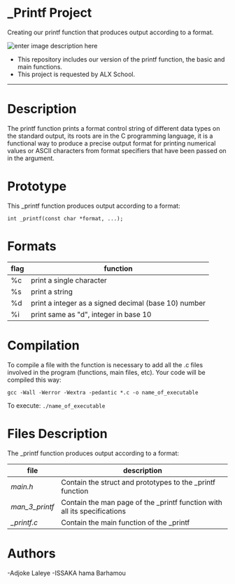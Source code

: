 # _Printf Project
Creating our printf function that produces output according to a format.


![enter image description here](https://lh3.googleusercontent.com/NSs_8OENr-W8QDp_44MyRoqoPymamFlp-QOAFHjD2_2vqCSC925ylCr4v8jc4E6zlD4Rr823aR4=s550 "readme")

- This repository includes our version of the printf function, the basic and main functions.
- This project is requested by ALX School.
---------------
**Description**
================
The printf function prints a format control string of different data types on the standard output, its roots are in the C programming language, it is a functional way to produce a precise output format for printing numerical values or ASCII characters from format specifiers that have been passed on in the argument.

**Prototype**
=================
This _printf function produces output according to a format:

    int _printf(const char *format, ...);

**Formats**
=================
|flag|function|
|--|--|
|%c|print a single character|
|%s|print a string|
|%d|print a integer as a signed decimal (base 10) number|
|%i|print same as "d", integer in base 10|

**Compilation**
====================
To compile a file with the function is necessary to add all the .c files involved in the program (functions, main files, etc). Your code will be compiled this way:

    gcc -Wall -Werror -Wextra -pedantic *.c -o name_of_executable

To execute: `./name_of_executable`

**Files Description**
======

The _printf function produces output according to a format:

|file|description|
|--|--|
|*main.h*|Contain the struct and prototypes to the _printf function|
|*man_3_printf*|Contain the man page of the _printf function with all its specifications|
|*_printf.c*|Contain the main function of the _printf


**Authors**
=========
-Adjoke Laleye
-ISSAKA hama Barhamou
